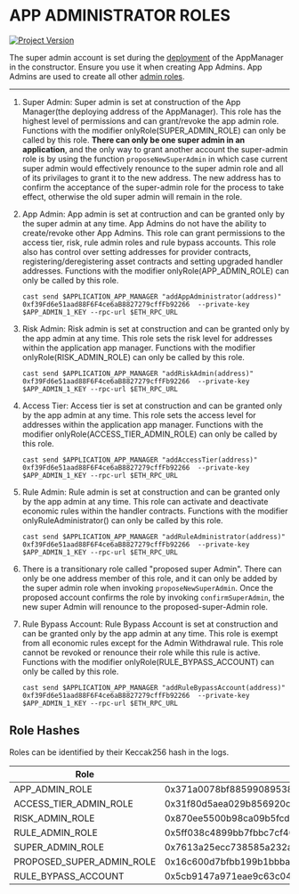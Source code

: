 # APP ADMINISTRATOR ROLES 
[![Project Version][version-image]][version-url]

The super admin account is set during the [deployment][deployAppManager-url] of the AppManager in the constructor. Ensure you use it when creating App Admins. App Admins are used to create all other [admin roles][createAdminRole-url]. 

---
1. Super Admin: Super admin is set at construction of the App Manager(the deploying address of the AppManager). This role has the highest level of permissions and can grant/revoke the app admin role. Functions with the modifier onlyRole(SUPER_ADMIN_ROLE) can only be called by this role. **There can only be one super admin in an application**, and the only way to grant another account the super-admin role is by using the function `proposeNewSuperAdmin` in which case current super admin would effectively renounce to the super admin role and all of its privilages to grant it to the new address. The new address has to confirm the acceptance of the super-admin role for the process to take effect, otherwise the old super admin will remain in the role.
   
2. App Admin: App admin is set at contruction and can be granted only by the super admin at any time. App Admins do not have the ability to create/revoke other App Admins. This role can grant permissions to the access tier, risk, rule admin roles and rule bypass accounts. This role also has control over setting addresses for provider contracts, registering/deregistering asset contracts and setting upgraded handler addresses. Functions with the modifier onlyRole(APP_ADMIN_ROLE) can only be called by this role. 
    ````
    cast send $APPLICATION_APP_MANAGER "addAppAdministrator(address)" 0xf39Fd6e51aad88F6F4ce6aB8827279cffFb92266  --private-key $APP_ADMIN_1_KEY --rpc-url $ETH_RPC_URL
    ````

3. Risk Admin: Risk admin is set at construction and can be granted only by the app admin at any time. This role sets the risk level for addresses within the application app manager. Functions with the modifier onlyRole(RISK_ADMIN_ROLE) can only be called by this role.
    ````
    cast send $APPLICATION_APP_MANAGER "addRiskAdmin(address)" 0xf39Fd6e51aad88F6F4ce6aB8827279cffFb92266  --private-key $APP_ADMIN_1_KEY --rpc-url $ETH_RPC_URL
    ````

4. Access Tier: Access tier is set at construction and can be granted only by the app admin at any time. This role sets the access level for addresses within the application app manager. Functions with the modifier onlyRole(ACCESS_TIER_ADMIN_ROLE) can only be called by this role.
    ````
    cast send $APPLICATION_APP_MANAGER "addAccessTier(address)" 0xf39Fd6e51aad88F6F4ce6aB8827279cffFb92266  --private-key $APP_ADMIN_1_KEY --rpc-url $ETH_RPC_URL
    ````

5. Rule Admin: Rule admin is set at construction and can be granted only by the app admin at any time. This role can activate and deactivate economic rules within the handler contracts. Functions with the modifier onlyRuleAdministrator() can only be called by this role. 
    ````
    cast send $APPLICATION_APP_MANAGER "addRuleAdministrator(address)" 0xf39Fd6e51aad88F6F4ce6aB8827279cffFb92266  --private-key $APP_ADMIN_1_KEY --rpc-url $ETH_RPC_URL
    ````

6. There is a transitionary role called "proposed super Admin". There can only be one address member of this role, and it can only be added by the super admin role when invoking `proposeNewSuperAdmin`. Once the proposed account confirms the role by invoking `confirmSuperAdmin`, the new super Admin will renounce to the proposed-super-Admin role. 

7. Rule Bypass Account: Rule Bypass Account is set at construction and can be granted only by the app admin at any time. This role is exempt from all economic rules except for the Admin Withdrawal rule. This role cannot be revoked or renounce their role while this rule is active. Functions with the modifier onlyRole(RULE_BYPASS_ACCOUNT) can only be called by this role. 
    ````
    cast send $APPLICATION_APP_MANAGER "addRuleBypassAccount(address)" 0xf39Fd6e51aad88F6F4ce6aB8827279cffFb92266  --private-key $APP_ADMIN_1_KEY --rpc-url $ETH_RPC_URL
    ````

## Role Hashes

Roles can be identified by their Keccak256 hash in the logs.

| Role | Keccak256 hash |
| - | - |
| APP_ADMIN_ROLE | 0x371a0078bf8859908953848339bea5f1d5775487f6c2f50fd279fcc2cafd8c60 |
| ACCESS_TIER_ADMIN_ROLE | 0x31f80d5aea029b856920c9e867db87c5fae0f51b2923773b55e653791d4c12c0 |
| RISK_ADMIN_ROLE | 0x870ee5500b98ca09b5fcd7de4a95293916740021c92172d268dad85baec3c85f |
| RULE_ADMIN_ROLE | 0x5ff038c4899bb7fbbc7cf40ef4accece5ebd324c2da5ab7db2c3b81e845e2a7a |
| SUPER_ADMIN_ROLE | 0x7613a25ecc738585a232ad50a301178f12b3ba8887d13e138b523c4269c47689 |
| PROPOSED_SUPER_ADMIN_ROLE | 0x16c600d7bfbb199b1bbbaaec72d225e1b669f7d0c812d7cafcf00672fb42b30d |
| RULE_BYPASS_ACCOUNT | 0x5cb9147a971eae9c63c04beb424326d7db091a71473987979b49bb1e189f3457 |





<!-- These are the body links -->
[createAdminRole-url]: ../permissions/ADMIN-CONFIG.md
[deployAppManager-url]: ./DEPLOY-APPMANAGER.md 

<!-- These are the header links -->
[version-image]: https://img.shields.io/badge/Version-1.1.0-brightgreen?style=for-the-badge&logo=appveyor
[version-url]: https://github.com/thrackle-io/Tron